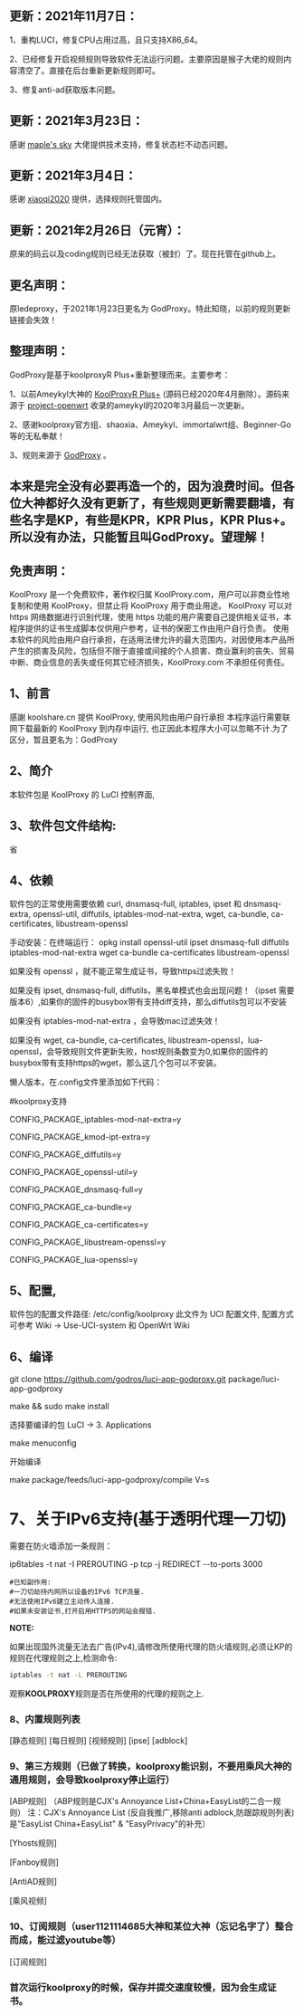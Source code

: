 ## 更新：2021年11月7日：
1、重构LUCI，修复CPU占用过高，且只支持X86_64。

2、已经修复开启视频规则导致软件无法运行问题。主要原因是猴子大佬的规则内容清空了。直接在后台重新更新规则即可。

3、修复anti-ad获取版本问题。

## 更新：2021年3月23日：
感谢 [maple's sky](https://github.com/maplesky) 大佬提供技术支持，修复状态栏不动态问题。

## 更新：2021年3月4日：
感谢 [xiaoqi2020](https://github.com/xiaoqi2020) 提供，选择规则托管国内。

## 更新：2021年2月26日（元宵）：
原来的码云以及coding规则已经无法获取（被封）了。现在托管在github上。

## 更名声明：
原ledeproxy，于2021年1月23日更名为 GodProxy。特此知晓，以前的规则更新链接会失效！

## 整理声明：
GodProxy是基于koolproxyR Plus+重新整理而来。主要参考：

1、以前Ameykyl大神的 [KoolProxyR Plus+](https://github.com/Ameykyl/luci-app-koolproxyR) (源码已经2020年4月删除）。源码来源于 [project-openwrt](https://github.com/project-openwrt/luci-app-koolproxyR) 收录的ameykyl的2020年3月最后一次更新。 

2、感谢koolproxy官方组、shaoxia、Ameykyl、immortalwrt组、Beginner-Go等的无私奉献！

3、规则来源于 [GodProxy](https://github.com/godros/GodProxy) 。

## 本来是完全没有必要再造一个的，因为浪费时间。但各位大神都好久没有更新了，有些规则更新需要翻墙，有些名字是KP，有些是KPR，KPR Plus，KPR Plus+。所以没有办法，只能暂且叫GodProxy。望理解！


## 免责声明：
KoolProxy 是一个免费软件，著作权归属 KoolProxy.com，用户可以非商业性地复制和使用 KoolProxy，但禁止将 KoolProxy 用于商业用途。
KoolProxy 可以对 https 网络数据进行识别代理，使用 https 功能的用户需要自己提供相关证书，本程序提供的证书生成脚本仅供用户参考，证书的保密工作由用户自行负责。
使用本软件的风险由用户自行承担，在适用法律允许的最大范围内，对因使用本产品所产生的损害及风险，包括但不限于直接或间接的个人损害、商业赢利的丧失、贸易中断、商业信息的丢失或任何其它经济损失，KoolProxy.com 不承担任何责任。

## 1、前言
感謝 koolshare.cn 提供 KoolProxy, 使用风险由用户自行承担
本程序运行需要联网下载最新的 KoolProxy 到内存中运行, 也正因此本程序大小可以忽略不计.为了区分，暂且更名为：GodProxy

## 2、简介
本软件包是 KoolProxy 的 LuCI 控制界面,

## 3、软件包文件结构:
 省

## 4、依赖
软件包的正常使用需要依赖 curl, dnsmasq-full, iptables, ipset 和 dnsmasq-extra, openssl-util, diffutils, iptables-mod-nat-extra, wget, ca-bundle, ca-certificates, libustream-openssl

手动安装：在终端运行：
opkg install openssl-util ipset dnsmasq-full diffutils iptables-mod-nat-extra wget ca-bundle ca-certificates libustream-openssl

如果没有 openssl ，就不能正常生成证书，导致https过滤失败！

如果没有 ipset, dnsmasq-full, diffutils，黑名单模式也会出现问题！（ipset 需要版本6）,如果你的固件的busybox带有支持diff支持，那么diffutils包可以不安装

如果没有 iptables-mod-nat-extra ，会导致mac过滤失效！

如果没有 wget, ca-bundle, ca-certificates, libustream-openssl，lua-openssl，会导致规则文件更新失败，host规则条数变为0,如果你的固件的busybox带有支持https的wget，那么这几个包可以不安装。


懒人版本，在.config文件里添加如下代码：

#koolproxy支持

CONFIG_PACKAGE_iptables-mod-nat-extra=y

CONFIG_PACKAGE_kmod-ipt-extra=y

CONFIG_PACKAGE_diffutils=y

CONFIG_PACKAGE_openssl-util=y

CONFIG_PACKAGE_dnsmasq-full=y

CONFIG_PACKAGE_ca-bundle=y

CONFIG_PACKAGE_ca-certificates=y

CONFIG_PACKAGE_libustream-openssl=y

CONFIG_PACKAGE_lua-openssl=y


## 5、配置, 
软件包的配置文件路径: /etc/config/koolproxy
此文件为 UCI 配置文件, 配置方式可参考 Wiki -> Use-UCI-system 和 OpenWrt Wiki

## 6、编译
git clone https://github.com/godros/luci-app-godproxy.git package/luci-app-godproxy

make && sudo make install

选择要编译的包 LuCI -> 3. Applications 

make menuconfig

开始编译

make package/feeds/luci-app-godproxy/compile V=s

# 7、关于IPv6支持(基于透明代理一刀切)
需要在防火墙添加一条规则：

ip6tables -t nat -I PREROUTING -p tcp -j REDIRECT --to-ports 3000

```
#已知副作用:
#一刀切劫持内网所以设备的IPv6 TCP流量.
#无法使用IPv6建立主动传入连接.
#如果未安装证书,打开启用HTTPS的网站会报错.
```

**NOTE:**

如果出现国外流量无法去广告(IPv4),请修改所使用代理的防火墙规则,必须让KP的规则在代理规则之上,检测命令:

``` bash
iptables -t nat -L PREROUTING
```

观察**KOOLPROXY**规则是否在所使用的代理的规则之上.

### 8、内置规则列表

[静态规则]   [每日规则]   [视频规则]   [ipse]   [adblock]

### 9、第三方规则（已做了转换，koolproxy能识别，不要用乘风大神的通用规则，会导致koolproxy停止运行）

[ABP规则]
（ABP规则是CJX's Annoyance List+China+EasyList的二合一规则） 注：CJX's Annoyance List (反自我推广,移除anti adblock,防跟踪规则列表)是"EasyList China+EasyList" & "EasyPrivacy"的补充）

[Yhosts规则]

[Fanboy规则]

[AntiAD规则]

[乘风视频]

### 10、订阅规则（user1121114685大神和某位大神（忘记名字了）整合而成，能过滤youtube等）

[订阅规则]

### 首次运行koolproxy的时候，保存并提交速度较慢，因为会生成证书。
